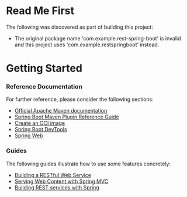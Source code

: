 # Read Me First
The following was discovered as part of building this project:

* The original package name 'com.example.rest-spring-boot' is invalid and this project uses 'com.example.restspringboot' instead.

# Getting Started

### Reference Documentation
For further reference, please consider the following sections:

* [Official Apache Maven documentation](https://maven.apache.org/guides/index.html)
* [Spring Boot Maven Plugin Reference Guide](https://docs.spring.io/spring-boot/docs/3.0.0-RC1/maven-plugin/reference/html/)
* [Create an OCI image](https://docs.spring.io/spring-boot/docs/3.0.0-RC1/maven-plugin/reference/html/#build-image)
* [Spring Boot DevTools](https://docs.spring.io/spring-boot/docs/3.0.0-RC1/reference/htmlsingle/#using.devtools)
* [Spring Web](https://docs.spring.io/spring-boot/docs/3.0.0-RC1/reference/htmlsingle/#web)

### Guides
The following guides illustrate how to use some features concretely:

* [Building a RESTful Web Service](https://spring.io/guides/gs/rest-service/)
* [Serving Web Content with Spring MVC](https://spring.io/guides/gs/serving-web-content/)
* [Building REST services with Spring](https://spring.io/guides/tutorials/rest/)

